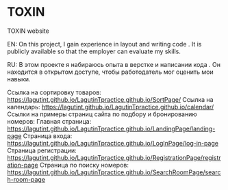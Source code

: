 # TOXIN
TOXIN website


EN: On this project, I gain experience in layout and writing code . It is publicly available so that the employer can evaluate my skills.

RU: В этом проекте я набираюсь опыта в верстке и написании кода . Он находится в открытом доступе, чтобы работодатель мог оценить мои навыки.

Ссылка на сортировку товаров: https://lagutint.github.io/LagutinTpractice.github.io/SortPage/
Ссылка на календарь: https://lagutint.github.io/LagutinTpractice.github.io/calendar/
Ссылки на примеры страниц сайта по подбору и бронированию номеров:
  Главная страница: https://lagutint.github.io/LagutinTpractice.github.io/LandingPage/landing-page
  Страница входа: https://lagutint.github.io/LagutinTpractice.github.io/LogInPage/log-in-page
  Страница регистрации: https://lagutint.github.io/LagutinTpractice.github.io/RegistrationPage/registration-page
  Страница по поиску номеров: https://lagutint.github.io/LagutinTpractice.github.io/SearchRoomPage/search-room-page
